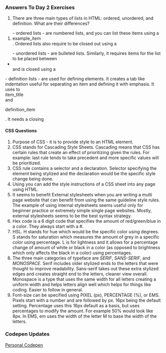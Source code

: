 ### Answers To Day 2 Exercises

1. There are three main types of lists in HTML: ordered, unordered, and definition. What are their differences?

<ol> - ordered lists - are numbered lists, and you can list these items using a <li> example_item </li>. Ordered lists also require to be closed out using a
</ol>

<ul> - unordered lists - are bulleted lists. Similarly, it requires items for the list to be placed between <li> </li> and is closed using a </ul>

<dl> - definition lists - are used for defining elements. It creates a tab like indentation useful for separating an item and defining it with emphasis. It uses to <dt> item_title </dt> and <dl> definition_item </dl>. It needs a closing </dl>

#### CSS Questions

1. Purpose of CSS - it is to provide style to an HTML element.
2. CSS stands for Cascading Style Sheets. Cascading means that CSS has certain rules that create an effect of prioritizing given the rules. For example: last rule tends to take precedent and more specific values will be prioritized.
3. CSS rule contains a selector and a declaration. Selector specifying the element being stylized and the declaration would be the specific style change being done.
4. Using <link> you can add the style instructions of a CSS sheet into any page using HTML.
5. It seems to benefit External stylesheets when you are writing a multi page website that can benefit from using the same guideline style rules. The example of using internal stylesheets seems useful only for beginner practice or extremely simple single page websites. Mostly, external stylesheets seems to be the best syntax strategy.
6. Hex code is a 6 digit code that specifies the amount of red/green/blue in a color. They always start with a #.
7. HSL. H stands for hue which would be the specific color using degrees. S stands for saturation which measures the amount of grey in a specific color using percentage. L is for lightness and it allows for a percentage change of amount of white or black in a color (as opposed to brightness which only affects the black in a color) using percentages.
8. The three main categories of typeface are _SERIF_, _SANS-SERIF_, and _MONOSPACE_. Serif includes older stylized ends to the letters that were thought to improve readability. Sans-serif takes out these extra stylized edges and creates straight end to the letters, cleaner view overall. Monospace is a type that uses the same width for all letters creating a uniform width and helps letters align well which helps for things like coding. Easier to follow in general.
9. Font-size can be specified using PIXEL (px), PERCENTAGE (%), or EMS. Pixels start with a number and are followed by px. 16px being the default setting. Percentage uses this 16px default as a basis, but uses percentages to modify the amount. For example 50% would look like 8px. In EMS, em uses the width of the letter M to base the width of the letters.

### Codepen Updates

[Personal Codepen](https://codepen.io/carflor/pen/zYxjejO)
